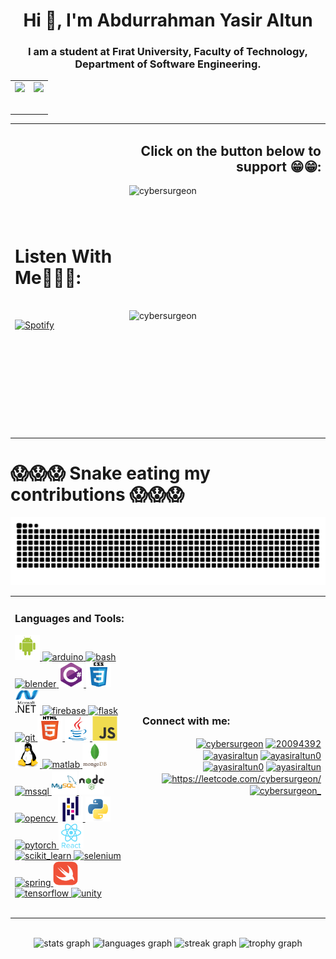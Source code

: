 
<h1 align="center">Hi 👋, I'm Abdurrahman Yasir Altun</h1>
<h3 align="center">I am a student at Fırat University, Faculty of Technology, Department of Software Engineering.</h3>

<table>
<tr>

<td><table>
  
<div align="right">
  <a> <img height="400" src="https://media.giphy.com/media/v1.Y2lkPTc5MGI3NjExY2d5N3c2Zm5hYjJhaDh5N2d4Z29tdjc0bTFkZXFoeHAzMWM0bmFnaiZlcD12MV9pbnRlcm5hbF9naWZfYnlfaWQmY3Q9Zw/IlYGtI4lNfOhKteiGC/giphy.gif"  /></a>
</div>

</table></td>

<td><table>
  
<div align="right">
  <a  href="https://drive.google.com/file/d/1PyppUF0gybUp2U1WDYFIfd5sI4p86LrX/view?usp=sharing" > <img height="300" src="https://media.giphy.com/media/v1.Y2lkPTc5MGI3NjExbHZneXVxYm9wbGNocmFvdnpsZHFydmVoZWVrejJrdWJ3ZnlsNHZldyZlcD12MV9pbnRlcm5hbF9naWZfYnlfaWQmY3Q9Zw/w1OtkLv9bN0sT7xYVb/source.gif"  /></a>
</div>

</table></td>

</tr>
</table>


<table>
  <tr>
    <td><h1 align="left">Listen With Me🎼🎸🎹:</h1>
 
 &nbsp;<div align="left">
  [![Spotify](https://novatorem-yasir-altuns-projects.vercel.app/api/spotify?background_color=0d1117&border_color=ffffff)](https://open.spotify.com/user/3136uswhefbuxjtxy6qghln5njrq?si=33c1a4faa9024f81)
</div>
</td>
    <td><h2 align="right">Click on the button below to support 😁😁:</h2>
    <a href="https://www.buymeacoffee.com/cybersurgeon"> <img align="left" src="https://imgtr.ee/images/2024/03/24/bc059c7a497938074d7a618ed1d68354.png"  height="200" width="200"  alt="cybersurgeon" /></a><br>
    <a href="https://www.buymeacoffee.com/cybersurgeon"> <img align="left" src="https://imgtr.ee/images/2024/03/24/3c8cbe3200835c2be145a8bd6697e609.png"  height="200" width="200"  alt="cybersurgeon" /></a><br>
  
  </tr>
</table>

<h1 align="left">😱😱😱 Snake eating my contributions 😱😱😱 </h1>
<div align="center">
<!--
  <picture>
  <source media="(prefers-color-scheme: dark)" srcset="github-snake-dark.svg" />
  <source media="(prefers-color-scheme: light)" srcset="github-snake.svg" />
  <img alt="github-snake" src="github-snake.svg" />
  </picture>
  -->
 
 <img alt="snake" src="https://raw.githubusercontent.com/YasirAltun/YasirAltun/output/github-contribution-grid-snake-dark.svg" />  
</div>


<table>
<tr>
<td><table width="50%" border="0">
<h3 align="left">Languages and Tools:</h3>
<p align="left"> <a href="https://developer.android.com" target="_blank" rel="noreferrer"> <img src="https://raw.githubusercontent.com/devicons/devicon/master/icons/android/android-original-wordmark.svg" alt="android" width="40" height="40"/> </a> <a href="https://www.arduino.cc/" target="_blank" rel="noreferrer"> <img src="https://cdn.worldvectorlogo.com/logos/arduino-1.svg" alt="arduino" width="40" height="40"/> </a> <a href="https://www.gnu.org/software/bash/" target="_blank" rel="noreferrer"> <img src="https://www.vectorlogo.zone/logos/gnu_bash/gnu_bash-icon.svg" alt="bash" width="40" height="40"/> </a> <a href="https://www.blender.org/" target="_blank" rel="noreferrer"> <img src="https://download.blender.org/branding/community/blender_community_badge_white.svg" alt="blender" width="40" height="40"/> </a> <a href="https://www.w3schools.com/cs/" target="_blank" rel="noreferrer"> <img src="https://raw.githubusercontent.com/devicons/devicon/master/icons/csharp/csharp-original.svg" alt="csharp" width="40" height="40"/> </a> <a href="https://www.w3schools.com/css/" target="_blank" rel="noreferrer"> <img src="https://raw.githubusercontent.com/devicons/devicon/master/icons/css3/css3-original-wordmark.svg" alt="css3" width="40" height="40"/> </a> <a href="https://dotnet.microsoft.com/" target="_blank" rel="noreferrer"> <img src="https://raw.githubusercontent.com/devicons/devicon/master/icons/dot-net/dot-net-original-wordmark.svg" alt="dotnet" width="40" height="40"/> </a> <a href="https://firebase.google.com/" target="_blank" rel="noreferrer"> <img src="https://www.vectorlogo.zone/logos/firebase/firebase-icon.svg" alt="firebase" width="40" height="40"/> </a> <a href="https://flask.palletsprojects.com/" target="_blank" rel="noreferrer"> <img src="https://www.vectorlogo.zone/logos/pocoo_flask/pocoo_flask-icon.svg" alt="flask" width="40" height="40"/> </a> <a href="https://git-scm.com/" target="_blank" rel="noreferrer"> <img src="https://www.vectorlogo.zone/logos/git-scm/git-scm-icon.svg" alt="git" width="40" height="40"/> </a> <a href="https://www.w3.org/html/" target="_blank" rel="noreferrer"> <img src="https://raw.githubusercontent.com/devicons/devicon/master/icons/html5/html5-original-wordmark.svg" alt="html5" width="40" height="40"/> </a> <a href="https://www.java.com" target="_blank" rel="noreferrer"> <img src="https://raw.githubusercontent.com/devicons/devicon/master/icons/java/java-original.svg" alt="java" width="40" height="40"/> </a> <a href="https://developer.mozilla.org/en-US/docs/Web/JavaScript" target="_blank" rel="noreferrer"> <img src="https://raw.githubusercontent.com/devicons/devicon/master/icons/javascript/javascript-original.svg" alt="javascript" width="40" height="40"/> </a> <a href="https://www.linux.org/" target="_blank" rel="noreferrer"> <img src="https://raw.githubusercontent.com/devicons/devicon/master/icons/linux/linux-original.svg" alt="linux" width="40" height="40"/> </a> <a href="https://www.mathworks.com/" target="_blank" rel="noreferrer"> <img src="https://upload.wikimedia.org/wikipedia/commons/2/21/Matlab_Logo.png" alt="matlab" width="40" height="40"/> </a> <a href="https://www.mongodb.com/" target="_blank" rel="noreferrer"> <img src="https://raw.githubusercontent.com/devicons/devicon/master/icons/mongodb/mongodb-original-wordmark.svg" alt="mongodb" width="40" height="40"/> </a> <a href="https://www.microsoft.com/en-us/sql-server" target="_blank" rel="noreferrer"> <img src="https://www.svgrepo.com/show/303229/microsoft-sql-server-logo.svg" alt="mssql" width="40" height="40"/> </a> <a href="https://www.mysql.com/" target="_blank" rel="noreferrer"> <img src="https://raw.githubusercontent.com/devicons/devicon/master/icons/mysql/mysql-original-wordmark.svg" alt="mysql" width="40" height="40"/> </a> <a href="https://nodejs.org" target="_blank" rel="noreferrer"> <img src="https://raw.githubusercontent.com/devicons/devicon/master/icons/nodejs/nodejs-original-wordmark.svg" alt="nodejs" width="40" height="40"/> </a> <a href="https://opencv.org/" target="_blank" rel="noreferrer"> <img src="https://www.vectorlogo.zone/logos/opencv/opencv-icon.svg" alt="opencv" width="40" height="40"/> </a> <a href="https://pandas.pydata.org/" target="_blank" rel="noreferrer"> <img src="https://raw.githubusercontent.com/devicons/devicon/2ae2a900d2f041da66e950e4d48052658d850630/icons/pandas/pandas-original.svg" alt="pandas" width="40" height="40"/> </a> <a href="https://www.python.org" target="_blank" rel="noreferrer"> <img src="https://raw.githubusercontent.com/devicons/devicon/master/icons/python/python-original.svg" alt="python" width="40" height="40"/> </a> <a href="https://pytorch.org/" target="_blank" rel="noreferrer"> <img src="https://www.vectorlogo.zone/logos/pytorch/pytorch-icon.svg" alt="pytorch" width="40" height="40"/> </a> <a href="https://reactjs.org/" target="_blank" rel="noreferrer"> <img src="https://raw.githubusercontent.com/devicons/devicon/master/icons/react/react-original-wordmark.svg" alt="react" width="40" height="40"/> </a> <a href="https://scikit-learn.org/" target="_blank" rel="noreferrer"> <img src="https://upload.wikimedia.org/wikipedia/commons/0/05/Scikit_learn_logo_small.svg" alt="scikit_learn" width="40" height="40"/> </a> <a href="https://www.selenium.dev" target="_blank" rel="noreferrer"> <img src="https://raw.githubusercontent.com/detain/svg-logos/780f25886640cef088af994181646db2f6b1a3f8/svg/selenium-logo.svg" alt="selenium" width="40" height="40"/> </a> <a href="https://spring.io/" target="_blank" rel="noreferrer"> <img src="https://www.vectorlogo.zone/logos/springio/springio-icon.svg" alt="spring" width="40" height="40"/> </a> <a href="https://developer.apple.com/swift/" target="_blank" rel="noreferrer"> <img src="https://raw.githubusercontent.com/devicons/devicon/master/icons/swift/swift-original.svg" alt="swift" width="40" height="40"/> </a> <a href="https://www.tensorflow.org" target="_blank" rel="noreferrer"> <img src="https://www.vectorlogo.zone/logos/tensorflow/tensorflow-icon.svg" alt="tensorflow" width="40" height="40"/> </a> <a href="https://unity.com/" target="_blank" rel="noreferrer"> <img src="https://www.vectorlogo.zone/logos/unity3d/unity3d-icon.svg" alt="unity" width="40" height="40"/> </a> </p></table></td>
<td><table width="50%" border="0">
<h3 align="left">Connect with me:</h3>
<p align="right">
<a href="https://linkedin.com/in/cybersurgeon" target="blank"><img align="center" src="https://raw.githubusercontent.com/rahuldkjain/github-profile-readme-generator/master/src/images/icons/Social/linked-in-alt.svg" alt="cybersurgeon" height="30" width="40" /></a>
<a href="https://stackoverflow.com/users/20094392" target="blank"><img align="center" src="https://raw.githubusercontent.com/rahuldkjain/github-profile-readme-generator/master/src/images/icons/Social/stack-overflow.svg" alt="20094392" height="30" width="40" /></a>
<a href="https://kaggle.com/ayasiraltun" target="blank"><img align="center" src="https://raw.githubusercontent.com/rahuldkjain/github-profile-readme-generator/master/src/images/icons/Social/kaggle.svg" alt="ayasiraltun" height="30" width="40" /></a>
<a href="https://fb.com/ayasiraltun0" target="blank"><img align="center" src="https://raw.githubusercontent.com/rahuldkjain/github-profile-readme-generator/master/src/images/icons/Social/facebook.svg" alt="ayasiraltun0" height="30" width="40" /></a>
<a href="https://instagram.com/ayasiraltun0" target="blank"><img align="center" src="https://raw.githubusercontent.com/rahuldkjain/github-profile-readme-generator/master/src/images/icons/Social/instagram.svg" alt="ayasiraltun0" height="30" width="40" /></a>
<a href="https://www.hackerrank.com/ayasiraltun" target="blank"><img align="center" src="https://raw.githubusercontent.com/rahuldkjain/github-profile-readme-generator/master/src/images/icons/Social/hackerrank.svg" alt="ayasiraltun" height="30" width="40" /></a>
<a href="https://www.leetcode.com/https://leetcode.com/cybersurgeon/" target="blank"><img align="center" src="https://raw.githubusercontent.com/rahuldkjain/github-profile-readme-generator/master/src/images/icons/Social/leet-code.svg" alt="https://leetcode.com/cybersurgeon/" height="30" width="40" /></a>
<a href="https://discord.gg/cybersurgeon_" target="blank"><img align="center" src="https://raw.githubusercontent.com/rahuldkjain/github-profile-readme-generator/master/src/images/icons/Social/discord.svg" alt="cybersurgeon_" height="30" width="40" /></a>
</p></table></td>
</tr>
</table>



<br clear="both">

<div align="center">
  <img src="https://github-readme-stats.vercel.app/api?username=YasirAltun&hide_title=false&hide_rank=false&show_icons=true&include_all_commits=true&count_private=true&disable_animations=false&theme=github_dark&locale=en&hide_border=true&order=1" height="145" alt="stats graph"  />
  <img src="https://github-readme-stats.vercel.app/api/top-langs?username=YasirAltun&locale=en&hide_title=false&layout=compact&card_width=320&langs_count=12&theme=github_dark&hide_border=true&order=2" height="144" alt="languages graph"  />  
  <img src="https://streak-stats.demolab.com?user=YasirAltun&locale=en&mode=daily&theme=github_dark&hide_border=true&border_radius=18&date_format=j/n%5B/Y%5D&order=3" height="145" alt="streak graph"  />
  <img src="https://github-profile-trophy.vercel.app?username=YasirAltun&theme=dracula&column=9&row=1&margin-w=8&margin-h=8&no-bg=true&no-frame=true&order=4" height="150" alt="trophy graph"  />
</div>



